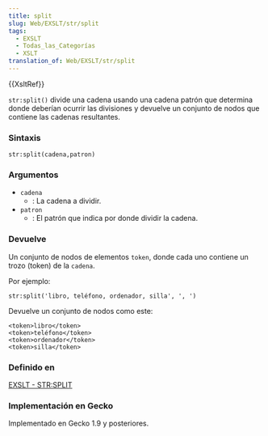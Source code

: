 ```yaml
---
title: split
slug: Web/EXSLT/str/split
tags:
  - EXSLT
  - Todas_las_Categorías
  - XSLT
translation_of: Web/EXSLT/str/split
---
```


{{XsltRef}}

`str:split()` divide una cadena usando una cadena patrón que determina donde deberían ocurrir las divisiones y devuelve un conjunto de nodos que contiene las cadenas resultantes.

### Sintaxis

```
str:split(cadena,patron)
```

### Argumentos

- `cadena`
  - : La cadena a dividir.
- `patron`
  - : El patrón que indica por donde dividir la cadena.

### Devuelve

Un conjunto de nodos de elementos `token`, donde cada uno contiene un trozo (token) de la `cadena`.

Por ejemplo:

```
str:split('libro, teléfono, ordenador, silla', ', ')
```

Devuelve un conjunto de nodos como este:

```
<token>libro</token>
<token>teléfono</token>
<token>ordenador</token>
<token>silla</token>
```

### Definido en

[EXSLT - STR:SPLIT](http://www.exslt.org/str/functions/split/index.html)

### Implementación en Gecko

Implementado en Gecko 1.9 y posteriores.
